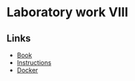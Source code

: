

# Laboratory work VIII


## Links

- [Book](https://www.dockerbook.com)
- [Instructions](https://docs.docker.com/engine/reference/builder/)
- [Docker](https://docs.docker.com)
